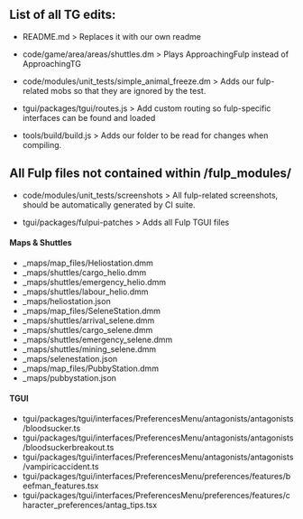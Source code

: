 ## List of all TG edits:

- README.md > Replaces it with our own readme

- code/game/area/areas/shuttles.dm > Plays ApproachingFulp instead of ApproachingTG

- code/modules/unit_tests/simple_animal_freeze.dm > Adds our fulp-related mobs so that they are ignored by the test.

- tgui/packages/tgui/routes.js > Add custom routing so fulp-specific interfaces can be found and loaded

- tools/build/build.js > Adds our folder to be read for changes when compiling.

## All Fulp files not contained within /fulp_modules/

- code/modules/unit_tests/screenshots > All fulp-related screenshots, should be automatically generated by CI suite.

- tgui/packages/fulpui-patches > Adds all Fulp TGUI files

#### Maps & Shuttles

- _maps/map_files/Heliostation.dmm
- _maps/shuttles/cargo_helio.dmm
- _maps/shuttles/emergency_helio.dmm
- _maps/shuttles/labour_helio.dmm
- _maps/heliostation.json
- _maps/map_files/SeleneStation.dmm
- _maps/shuttles/arrival_selene.dmm
- _maps/shuttles/cargo_selene.dmm
- _maps/shuttles/emergency_selene.dmm
- _maps/shuttles/mining_selene.dmm
- _maps/selenestation.json
- _maps/map_files/PubbyStation.dmm
- _maps/pubbystation.json

#### TGUI
- tgui/packages/tgui/interfaces/PreferencesMenu/antagonists/antagonists/bloodsucker.ts
- tgui/packages/tgui/interfaces/PreferencesMenu/antagonists/antagonists/bloodsuckerbreakout.ts
- tgui/packages/tgui/interfaces/PreferencesMenu/antagonists/antagonists/vampiricaccident.ts
- tgui/packages/tgui/interfaces/PreferencesMenu/preferences/features/beefman_features.tsx
- tgui/packages/tgui/interfaces/PreferencesMenu/preferences/features/character_preferences/antag_tips.tsx
